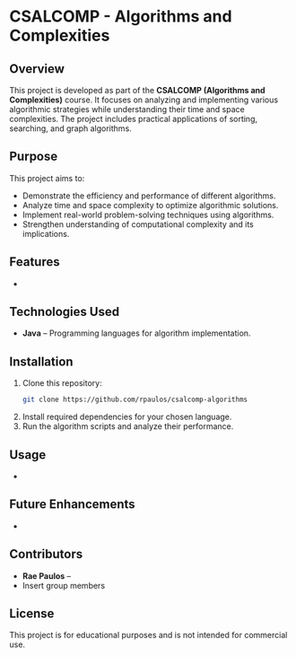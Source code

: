 # CSALCOMP - Algorithms and Complexities

## Overview
This project is developed as part of the **CSALCOMP (Algorithms and Complexities)** course. It focuses on analyzing and implementing various algorithmic strategies while understanding their time and space complexities. The project includes practical applications of sorting, searching, and graph algorithms.

## Purpose
This project aims to:
- Demonstrate the efficiency and performance of different algorithms.
- Analyze time and space complexity to optimize algorithmic solutions.
- Implement real-world problem-solving techniques using algorithms.
- Strengthen understanding of computational complexity and its implications.

## Features
-

## Technologies Used
- **Java** – Programming languages for algorithm implementation.

## Installation
1. Clone this repository:
   ```sh
   git clone https://github.com/rpaulos/csalcomp-algorithms
   ```
2. Install required dependencies for your chosen language.
3. Run the algorithm scripts and analyze their performance.

## Usage
-

## Future Enhancements
-

## Contributors
- **Rae Paulos** –
- Insert group members

## License
This project is for educational purposes and is not intended for commercial use.
